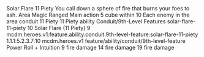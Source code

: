 <ability>
  <name>Solar Flare</name>
  <cost>11 Piety</cost>
  <flavor>You call down a sphere of fire that burns your foes to ash.</flavor>
  <keywords>
    <keyword>Area</keyword>
    <keyword>Magic</keyword>
    <keyword>Ranged</keyword>
  </keywords>
  <type>Main action</type>
  <distance>5 cube within 10</distance>
  <target>Each enemy in the area</target>
  <metadata>
    <class>conduit</class>
    <cost>11 Piety</cost>
    <cost_amount>11</cost_amount>
    <cost_resource>Piety</cost_resource>
    <feature_type>ability</feature_type>
    <file_dpath>Conduit/9th-Level Features</file_dpath>
    <item_id>solar-flare-11-piety</item_id>
    <item_index>10</item_index>
    <item_name>Solar Flare (11 Piety)</item_name>
    <level>9</level>
    <scc>mcdm.heroes.v1:feature.ability.conduit.9th-level-feature:solar-flare-11-piety</scc>
    <scdc>1.1.1:5.2.3.7:10</scdc>
    <source>mcdm.heroes.v1</source>
    <type>feature/ability/conduit/9th-level-feature</type>
  </metadata>
  <effects>
    <effect type="roll">
      <roll>Power Roll + Intuition</roll>
      <t1>9 fire damage</t1>
      <t2>14 fire damage</t2>
      <t3>19 fire damage</t3>
    </effect>
  </effects>
</ability>
